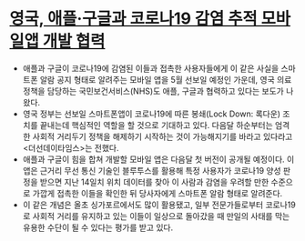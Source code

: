 # [영국, 애플·구글과 코로나19 감염 추적 모바일앱 개발 협력](http://www.bloter.net/archives/377610)

- 애플과 구글이 코로나19에 감염된 이들과 접촉한 사용자들에게 이 같은 사실을 스마트폰 알람 공지 형태로 알려주는 모바일 앱을 5월 선보일 예정인 가운데, 영국 의료 정책을 담당하는 국민보건서비스(NHS)도 애플, 구글과 협력하고 있다는 보도가 나왔다.
- 영국 정부는 선보일 스마트폰앱이 코로나19에 따른 봉쇄(Lock Down: 록다운) 조치를 끝내는데 핵심적인 역할을 할 것으로 기대하고 있다. 다음달 하순부터는 엄격한 사회적 거리두기 정책을 해제하기 시작하는 것이 가능해지기를 바라고 있다라고 <더선데이타임스>는 전했다.
- 애플과 구글이 힘을 합쳐 개발할 모바일 앱은 다음달 첫 버전이 공개될 예정이다. 이 앱은 근거리 무선 통신 기술인 블루투스를 활용해 특정 사용자가 코로나19 양성 판정을 받으면 지난 14일치 위치 데이터를 찾아 이 사람과 감염을 우려할 만한 수준으로 가깝게 접촉한 이들을 확인한 뒤 당사자에게 스마트폰 알람 형태로 알려준다.
- 이 같은 개념은 올초 싱가포르에서도 많이 활용됐고, 일부 전문가들로부터 코로나19로 사회적 거리를 유지하고 있는 이들이 일상으로 돌아갔을 때 만일의 사태를 막는 유용한 수단이 될 수 있다는 평가를 받고 있다.